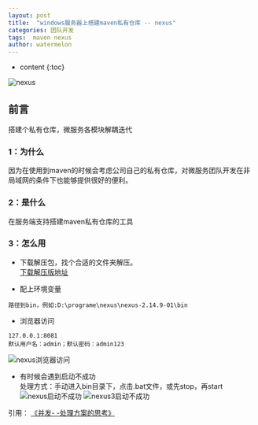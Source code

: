 ```yaml
---
layout: post
title:  "windows服务器上搭建maven私有仓库 -- nexus"
categories: 团队开发
tags:  maven nexus
author: watermelon
---
```

* content
{:toc}

![nexus](https://images.gitee.com/uploads/images/2019/0128/151302_0f02f0cd_1210188.jpeg)
## 前言
搭建个私有仓库，微服务各模块解耦迭代






### 1：为什么
因为在使用到maven的时候会考虑公司自己的私有仓库，对微服务团队开发在非局域网的条件下也能够提供很好的便利。  

### 2：是什么
在服务端支持搭建maven私有仓库的工具  

### 3：怎么用
* 下载解压包，找个合适的文件夹解压。  
 [下载解压版地址](https://gitee.com/watermelon0620/mydoc/tree/master/file/nexus)  

* 配上环境变量  
```text
路径到bin，例如:D:\programe\nexus\nexus-2.14.9-01\bin
```

* 浏览器访问   
 ```text
127.0.0.1:8081  
默认用户名：admin；默认密码：admin123
```
![nexus浏览器访问](https://images.gitee.com/uploads/images/2019/0128/153013_574fcf03_1210188.jpeg)


* 有时候会遇到启动不成功  
处理方式：手动进入bin目录下，点击.bat文件，或先stop，再start
![nexus启动不成功](https://images.gitee.com/uploads/images/2019/0128/152901_5d646f4a_1210188.jpeg)
![nexus3启动不成功](https://images.gitee.com/uploads/images/2019/0128/152936_1639fb18_1210188.jpeg)

引用：
 [《并发- -处理方案的思考》](https://bookmanxy.github.io/2018/12/21/%E5%B9%B6%E5%8F%91-%E5%A4%84%E7%90%86%E6%96%B9%E6%A1%88%E6%80%9D%E8%80%83/)  


